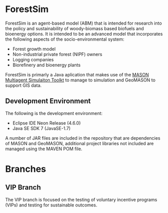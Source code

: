 # ForestSim

ForestSim is an agent-based model (ABM) that is intended for research into the policy and sustainability of woody-biomass based biofuels and bioenergy options. It is intended to be an advanced model that incorporates the following aspects of the socio-environmental system:

- Forest growth model
- Non-industrial private forest (NIPF) owners
- Logging companies
- Biorefinery and bioenergy plants

ForestSim is primarly a Java aplication that makes use of the [MASON Multiagent Simulaiton Toolkt](http://cs.gmu.edu/~eclab/projects/mason/) to manage to simulation and GeoMASON to support GIS data.

## Development Environment

The following is the development environment:

- Eclipse IDE Neon Release (4.6.0)
- Java SE SDK 7 (JavaSE-1.7)

A number of JAR files are included in the repository that are dependencies of MASON and GeoMASON, additional project libraries not included are managed using the MAVEN POM file.

# Branches
## VIP Branch
The VIP branch is focused on the testing of voluntary incentive programs (VIPs) and testing for sustainable outcomes.
